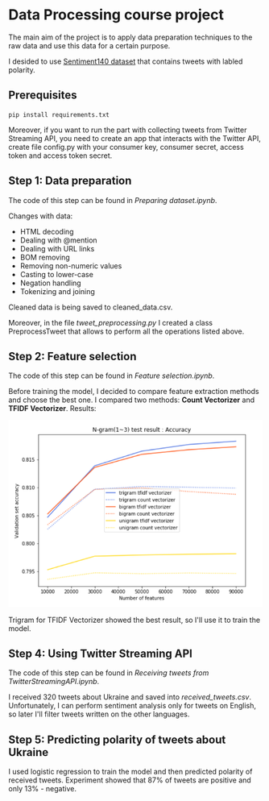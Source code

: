 # Data Processing course project

The main aim of the project is to apply data preparation techniques to the raw data and use this data for a certain purpose.

I desided to use [Sentiment140 dataset](http://help.sentiment140.com/for-students/) that contains tweets with labled polarity.

## Prerequisites 

```
pip install requirements.txt
```

Moreover, if you want to run the part with collecting tweets from Twitter Streaming API, you need to create an app that interacts with the Twitter API, create file config.py with your consumer key, consumer secret, access token and access token secret.

## Step 1: Data preparation

The code of this step can be found in *Preparing dataset.ipynb*.

Changes with data:
* HTML decoding
* Dealing with @mention
* Dealing with URL links
* BOM removing
* Removing non-numeric values
* Casting to lower-case
* Negation handling
* Tokenizing and joining

Cleaned data is being saved to cleaned_data.csv.

Moreover, in the file *tweet_preprocessing.py* I created a class PreprocessTweet that allows to perform all the operations listed above.

## Step 2:  Feature selection

The code of this step can be found in *Feature selection.ipynb*.

 Before training the model, I decided to compare feature extraction methods and choose the best one. I compared two methods: **Count Vectorizer** and 
**TFIDF Vectorizer**. Results:

![Feature selection](https://github.com/victoria-yuzkiv/Twitter-SentimentAnalysis/blob/master/FeatureSelection.PNG?raw=true)

Trigram for TFIDF Vectorizer showed the best result, so I'll use it to train the model.

## Step 4: Using Twitter Streaming API

The code of this step can be found in *Receiving tweets from TwitterStreamingAPI.ipynb*.

I received 320 tweets about Ukraine and saved into *received_tweets.csv*. Unfortunately, I can perform sentiment analysis only for tweets on English, so later I'll filter tweets written on the other languages.

## Step 5: Predicting polarity of tweets about Ukraine

I used logistic regression to train the model and then predicted polarity of received tweets. Experiment showed that 87% of tweets are positive and only 13% - negative.
